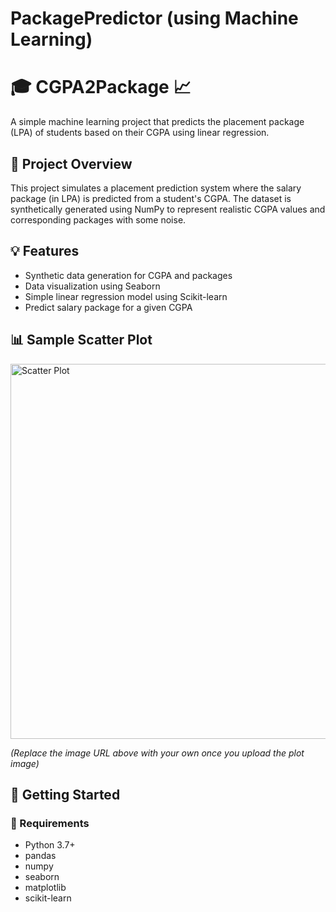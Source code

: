 # PackagePredictor (using Machine Learning)
# 🎓 CGPA2Package 📈

A simple machine learning project that predicts the placement package (LPA) of students based on their CGPA using linear regression.

## 📌 Project Overview

This project simulates a placement prediction system where the salary package (in LPA) is predicted from a student's CGPA. The dataset is synthetically generated using NumPy to represent realistic CGPA values and corresponding packages with some noise.

## 💡 Features

- Synthetic data generation for CGPA and packages
- Data visualization using Seaborn
- Simple linear regression model using Scikit-learn
- Predict salary package for a given CGPA

## 📊 Sample Scatter Plot

<img src="https://user-images.githubusercontent.com/placeholder/scatterplot.png" alt="Scatter Plot" width="600"/>

*(Replace the image URL above with your own once you upload the plot image)*

## 🚀 Getting Started

### 🔧 Requirements

- Python 3.7+
- pandas
- numpy
- seaborn
- matplotlib
- scikit-learn


